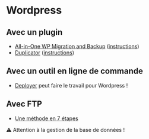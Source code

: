 # Wordpress

## Avec un plugin

- [All-in-One WP Migration and Backup](https://wordpress.org/plugins/all-in-one-wp-migration) ([instructions](https://capitainewp.io/formations/developper-theme-wordpress/mise-en-ligne-wordpress/#la-m%C3%A9thode-simple-via-une-extension))
- [Duplicator](https://fr.wordpress.org/plugins/duplicator/) ([instructions](https://medium.com/codewords/deploy-wordpress-website-from-local-to-production-7cc21170f33e))

## Avec un outil en ligne de commande

- [Deployer](https://deployer.org/docs/8.x/recipe/wordpress) peut faire le travail pour Wordpress !

## Avec FTP

- [Une méthode en 7 étapes](https://capitainewp.io/formations/developper-theme-wordpress/mise-en-ligne-wordpress/#la-m%C3%A9thode-manuelle-classique-en-7-%C3%A9tapes)

:warning: Attention à la gestion de la base de données !
